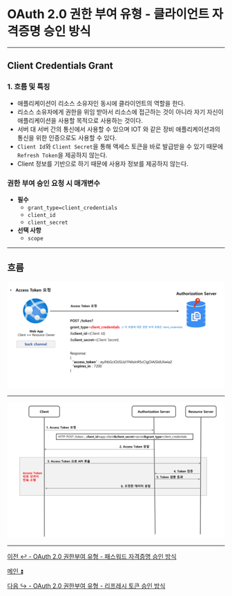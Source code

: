 # OAuth 2.0 권한 부여 유형 - 클라이언트 자격증명 승인 방식

---

## Client Credentials Grant

### 1. 흐름 및 특징

- 애플리케이션이 리소스 소유자인 동시에 클라이언트의 역할을 한다.
- 리소스 소유자에게 권한을 위임 받아서 리소스에 접근하는 것이 아니라 자기 자신이 애플리케이션을 사용할 목적으로 사용하는 것이다.
- 서버 대 서버 간의 통신에서 사용할 수 있으며 IOT 와 같은 장비 애플리케이션과의 통신을 위한 인증으로도 사용할 수 있다.
- `Client Id`와 `Client Secret`을 통해 액세스 토큰을 바로 발급받을 수 있기 때문에 `Refresh Token`을 제공하지 않는다.
- Client 정보를 기반으로 하기 때문에 사용자 정보를 제공하지 않는다.

### 권한 부여 승인 요청 시 매개변수

- **필수**
  - `grant_type=client_credentials`
  - `client_id`
  - `client_secret`
- **선택 사항**
  - `scope`

---

## 흐름

![img_8.png](image/img_8.png)

---

![img_9.png](image/img_9.png)

---

[이전 ↩️ - OAuth 2.0 권한부여 유형 - 패스워드 자격증명 승인 방식](https://github.com/genesis12345678/TIL/blob/main/Spring/security/oauth/%EA%B6%8C%ED%95%9C%EB%B6%80%EC%97%AC/Password.md)

[메인 ⏫](https://github.com/genesis12345678/TIL/blob/main/Spring/security/oauth/main.md)

[다음 ↪️ - OAuth 2.0 권한부여 유형 - 리프레시 토큰 승인 방식](https://github.com/genesis12345678/TIL/blob/main/Spring/security/oauth/%EA%B6%8C%ED%95%9C%EB%B6%80%EC%97%AC/RefreshToken.md)